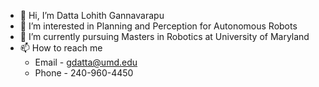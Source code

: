 - 👋 Hi, I’m Datta Lohith Gannavarapu
- 👀 I’m interested in Planning and Perception for Autonomous Robots
- 🌱 I’m currently pursuing Masters in Robotics at University of Maryland
- 📫 How to reach me 
  - Email - gdatta@umd.edu
  - Phone - 240-960-4450  
